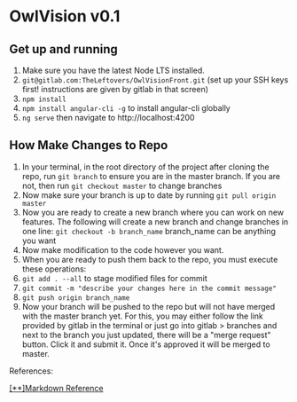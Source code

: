 # OwlVision v0.1

## Get up and running

1. Make sure you have the latest Node LTS installed.
2. `git@gitlab.com:TheLeftovers/OwlVisionFront.git` (set up your SSH keys first! instructions are given by gitlab in that screen)
3. `npm install`
4. `npm install angular-cli -g` to install angular-cli globally
5. `ng serve` then navigate to http://localhost:4200

## How Make Changes to Repo

1. In your terminal, in the root directory of the project after cloning the repo, run `git branch` to ensure you are in the master branch. If you are not, then run `git checkout master` to change branches
2. Now make sure your branch is up to date by running `git pull origin master`
3. Now you are ready to create a new branch where you can work on new features. The following will create a new branch and change branches in one line: `git checkout -b branch_name` branch_name can be anything you want
4. Now make modification to the code however you want.
5. When you are ready to push them back to the repo, you must execute these operations:
 1. `git add . --all` to stage modified files for commit
 2. `git commit -m "describe your changes here in the commit message"`
 3. `git push origin branch_name`
6. Now your branch will be pushed to the repo but will not have merged with the master branch yet. For this, you may either follow the link provided by gitlab in the terminal or just go into gitlab > branches and next to the branch you just updated, there will be a "merge request" button. Click it and submit it. Once it's approved it will be merged to master.

References:


[[**]Markdown Reference](https://gitlab.com/help/user/markdown)
